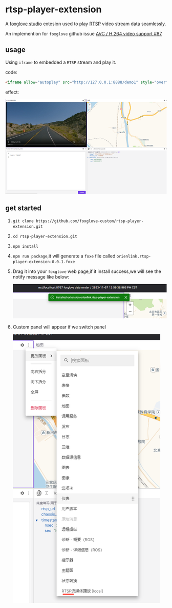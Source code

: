 # rtsp-player-extension

 A [foxglove studio](https://console.foxglove.dev/) extesion used to play [RTSP](https://en.wikipedia.org/wiki/Real_Time_Streaming_Protocol) video stream data seamlessly.

An implemention for `foxglove` github issue [AVC / H.264 video support #87](https://github.com/foxglove/community/issues/87)

## usage

Using `iframe` to embedded a `RTSP` stream and play it.

code:

```html
<iframe allow="autoplay" src="http://127.0.0.1:8888/demo1" style="overflow: hidden; height: 100%; width: 100%;"></iframe>
```

effect:

!["RTSP Stream Player"](images/rtsp-play-render.png "RTSP Stream Player") 

## get started

1. `git clone https://github.com/foxglove-custom/rtsp-player-extension.git`

2. `cd rtsp-player-extension.git`

3. `npm install`

4. `npm run package`,it will generate a `foxe` file called `orienlink.rtsp-player-extension-0.0.1.foxe`

5. Drag it into your `foxglove` web page,if it install success,we will see the notify message like below:

   !["foxglove install success"](images/foxglove-extension-install-success.png "foxglove install success")

6. Custom panel will appear if we switch panel

   !["foxglove select custom panel"](images/foxglove-select-custom-panel.png "foxglove select custom panel")